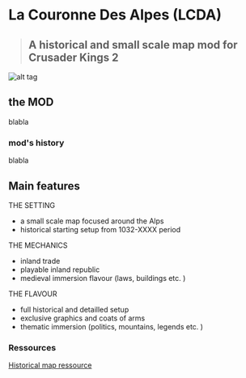 # La Couronne Des Alpes (LCDA)
>## A historical and small scale map mod for Crusader Kings 2 

![alt tag](http://forum.reseau-js.com/uploads/monthly_2017_08/logo_LCDA_forum.png.1bc2c0fee218fa0da0a2bdcb676b7ac5.png)

## the MOD

blabla

### mod's history

blabla

## Main features

THE SETTING
- a small scale map focused around the Alps
- historical starting setup from 1032-XXXX period

THE MECHANICS
- inland trade
- playable inland republic
- medieval immersion flavour (laws, buildings etc. )

THE FLAVOUR
- full historical and detailled setup
- exclusive graphics and coats of arms
- thematic immersion (politics, mountains, legends etc. )


### Ressources
[Historical map ressource](https://www.google.com/maps/d/viewer?mid=1MFoA8nTCr9d9S3OL0Udm1OYTdEI&ll=46.11560966556694%2C6.786117549999972&z=9) 

